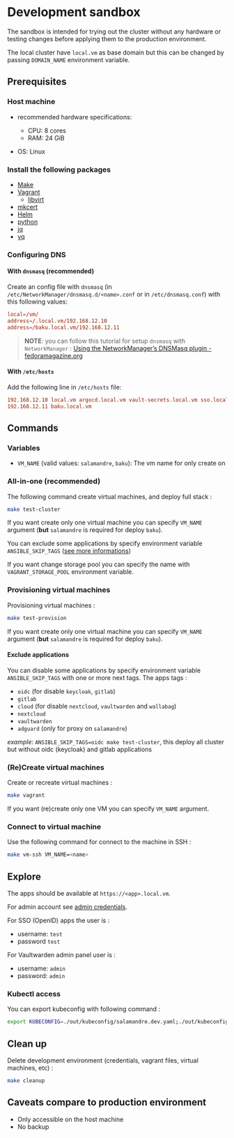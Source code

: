 # Development sandbox

The sandbox is intended for trying out the cluster without any hardware or testing changes before applying them to the
production environment.

The local cluster have `local.vm` as base domain but this can be changed by passing `DOMAIN_NAME` environment variable.

## Prerequisites

### Host machine

- recommended hardware specifications:

  - CPU: 8 cores
  - RAM: 24 GiB

- OS: Linux

### Install the following packages

- [Make](https://www.gnu.org/software/make/)
- [Vagrant](https://www.vagrantup.com/)
  - [libvirt](https://libvirt.org/)
- [mkcert](https://github.com/FiloSottile/mkcert)
- [Helm](https://helm.sh/)
- [python](https://www.python.org/)
- [jq](https://stedolan.github.io/jq/)
- [yq](https://github.com/mikefarah/yq/)

### Configuring DNS

#### With `dnsmasq` (**recommended**)

Create an config file with `dnsmasq` (in `/etc/NetworkManager/dnsmasq.d/<name>.conf` or in `/etc/dnsmasq.conf`) with this following values:

```conf
local=/vm/
address=/.local.vm/192.168.12.10
address=/baku.local.vm/192.168.12.11
```

> **NOTE**: you can follow this tutorial for setup `dnsmasq` with `NetworkManager` : [Using the NetworkManager’s DNSMasq plugin - fedoramagazine.org](https://fedoramagazine.org/using-the-networkmanagers-dnsmasq-plugin/)

#### With `/etc/hosts`

Add the following line in `/etc/hosts` file:

```conf
192.168.12.10 local.vm argocd.local.vm vault-secrets.local.vm sso.local.vm s3.local.vm console.s3.local.vm git.local.vm
192.168.12.11 baku.local.vm
```

## Commands

### Variables

- `VM_NAME` (valid values: `salamandre`, `baku`): The vm name for only create on

### All-in-one (recommended)

The following command create virtual machines, and deploy full stack :

```sh
make test-cluster
```

If you want create only one virtual machine you can specify `VM_NAME` argument (**but** `salamandre` is required for deploy `baku`).

You can exclude some applications by specify environment variable `ANSIBLE_SKIP_TAGS` ([see more informations](#exclude-applications))

If you want change storage pool you can specify the name with `VAGRANT_STORAGE_POOL` environment variable.

### Provisioning virtual machines

Provisioning virtual machines :

```sh
make test-provision
```

If you want create only one virtual machine you can specify `VM_NAME` argument (**but** `salamandre` is required for deploy `baku`).

#### Exclude applications

You can disable some applications by specify environment variable `ANSIBLE_SKIP_TAGS` with one or more next tags.
The apps tags :

- `oidc` (for disable `keycloak`, `gitlab`)
- `gitlab`
- `cloud` (for disable `nextcloud`, `vaultwarden` and `wallabag`)
- `nextcloud`
- `vaultwarden`
- `adguard` (only for proxy on `salamandre`)

_example_: `ANSIBLE_SKIP_TAGS=oidc make test-cluster`, this deploy all cluster but without oidc (keycloak) and gitlab applications

### (Re)Create virtual machines

Create or recreate virtual machines :

```sh
make vagrant
```

If you want (re)create only one VM you can specify `VM_NAME` argument.

### Connect to virtual machine

Use the following command for connect to the machine in SSH :

```sh
make vm-ssh VM_NAME=<name>
```

## Explore

The apps should be available at `https://<app>.local.vm`.

For admin account see [admin credentials](post-installation.md#admin-credentials).

For SSO (OpenID) apps the user is :

- username: `test`
- password `test`

For Vaultwarden admin panel user is :

- username: `admin`
- password: `admin`

### Kubectl access

You can export kubeconfig with following command :

```sh
export KUBECONFIG=./out/kubeconfig/salamandre.dev.yaml;./out/kubeconfig/baku.dev.yaml
```

## Clean up

Delete development environment (credentials, vagrant files, virtual machines, etc) :

```sh
make cleanup
```

## Caveats compare to production environment

- Only accessible on the host machine
- No backup
